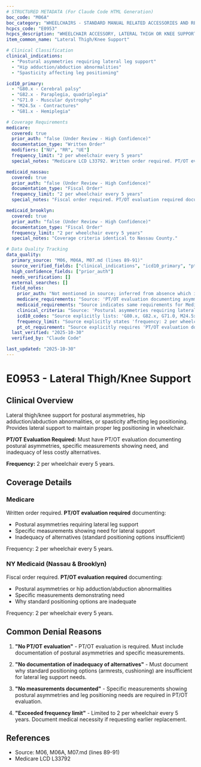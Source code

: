 ```yaml
---
# STRUCTURED METADATA (For Claude Code HTML Generation)
boc_code: "M06A"
boc_category: "WHEELCHAIRS - STANDARD MANUAL RELATED ACCESSORIES AND REPAIRS"
hcpcs_code: "E0953"
hcpcs_description: "WHEELCHAIR ACCESSORY, LATERAL THIGH OR KNEE SUPPORT, ANY TYPE INCLUDING FIXED MOUNTING HARDWARE, EACH"
item_common_name: "Lateral Thigh/Knee Support"

# Clinical Classification
clinical_indications:
  - "Postural asymmetries requiring lateral leg support"
  - "Hip adduction/abduction abnormalities"
  - "Spasticity affecting leg positioning"

icd10_primary:
  - "G80.x - Cerebral palsy"
  - "G82.x - Paraplegia, quadriplegia"
  - "G71.0 - Muscular dystrophy"
  - "M24.5x - Contractures"
  - "G81.x - Hemiplegia"

# Coverage Requirements
medicare:
  covered: true
  prior_auth: "false (Under Review - High Confidence)"
  documentation_type: "Written Order"
  modifiers: ["NU", "RR", "UE"]
  frequency_limit: "2 per wheelchair every 5 years"
  special_notes: "Medicare LCD L33792. Written order required. PT/OT evaluation required documenting postural asymmetries, measurements, and inadequacy of alternatives. Frequency: 2 per wheelchair every 5 years."

medicaid_nassau:
  covered: true
  prior_auth: "false (Under Review - High Confidence)"
  documentation_type: "Fiscal Order"
  frequency_limit: "2 per wheelchair every 5 years"
  special_notes: "Fiscal order required. PT/OT evaluation required documenting postural asymmetries, measurements, and inadequacy of alternatives. Frequency: 2 per wheelchair every 5 years."

medicaid_brooklyn:
  covered: true
  prior_auth: "false (Under Review - High Confidence)"
  documentation_type: "Fiscal Order"
  frequency_limit: "2 per wheelchair every 5 years"
  special_notes: "Coverage criteria identical to Nassau County."

# Data Quality Tracking
data_quality:
  primary_source: "M06, M06A, M07.md (lines 89-91)"
  source_verified_fields: ["clinical_indications", "icd10_primary", "pt_ot_evaluation_required", "frequency_2_per_wheelchair_every_5_years", "document_asymmetries_measurements_alternatives"]
  high_confidence_fields: ["prior_auth"]
  needs_verification: []
  external_searches: []
  field_notes:
    prior_auth: "Not mentioned in source; inferred from absence which is typical for standard wheelchair accessories"
    medicare_requirements: "Source: 'PT/OT evaluation documenting asymmetries, measurements, inadequacy of alternatives; frequency: 2 per wheelchair every 5 years.' All major requirements directly from source - PT/OT evaluation is explicitly required, not inferred."
    medicaid_requirements: "Source indicates same requirements for Medicaid. Fiscal order terminology standard for NY Medicaid. PT/OT evaluation requirement applies equally to Medicaid."
    clinical_criteria: "Source: 'Postural asymmetries requiring lateral leg support; hip ad/abduction abnormalities; spasticity.' Clinical indications directly from source documentation."
    icd10_codes: "Source explicitly lists: 'G80.x, G82.x, G71.0, M24.5x, G81.x' - all codes directly from source material."
    frequency_limit: "Source explicitly states 'frequency: 2 per wheelchair every 5 years' - direct from source documentation. Note distinction: 2 per wheelchair (not just 2 total)."
    pt_ot_requirement: "Source explicitly requires 'PT/OT evaluation documenting asymmetries, measurements, inadequacy of alternatives' - this is a critical coverage requirement directly stated in source."
  last_verified: "2025-10-30"
  verified_by: "Claude Code"

last_updated: "2025-10-30"
---
```


# E0953 - Lateral Thigh/Knee Support

## Clinical Overview

Lateral thigh/knee support for postural asymmetries, hip adduction/abduction abnormalities, or spasticity affecting leg positioning. Provides lateral support to maintain proper leg positioning in wheelchair.

**PT/OT Evaluation Required:** Must have PT/OT evaluation documenting postural asymmetries, specific measurements showing need, and inadequacy of less costly alternatives.

**Frequency:** 2 per wheelchair every 5 years.

## Coverage Details

### Medicare

Written order required. **PT/OT evaluation required** documenting:
- Postural asymmetries requiring lateral leg support
- Specific measurements showing need for lateral support
- Inadequacy of alternatives (standard positioning options insufficient)

Frequency: 2 per wheelchair every 5 years.

### NY Medicaid (Nassau & Brooklyn)

Fiscal order required. **PT/OT evaluation required** documenting:
- Postural asymmetries or hip adduction/abduction abnormalities
- Specific measurements demonstrating need
- Why standard positioning options are inadequate

Frequency: 2 per wheelchair every 5 years.

## Common Denial Reasons

1. **"No PT/OT evaluation"** - PT/OT evaluation is required. Must include documentation of postural asymmetries and specific measurements.

2. **"No documentation of inadequacy of alternatives"** - Must document why standard positioning options (armrests, cushioning) are insufficient for lateral leg support needs.

3. **"No measurements documented"** - Specific measurements showing postural asymmetries and leg positioning needs are required in PT/OT evaluation.

4. **"Exceeded frequency limit"** - Limited to 2 per wheelchair every 5 years. Document medical necessity if requesting earlier replacement.

## References

- Source: M06, M06A, M07.md (lines 89-91)
- Medicare LCD L33792
